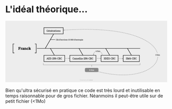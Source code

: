 # L'idéal théorique...
![Franck](Franck.jpg)

Bien qu'ultra sécurisé en pratique ce code est très lourd et inutilisable en temps raisonnable pour de gros fichier. Néanmoins il peut-être utile sur de petit fichier (<1Mo)
